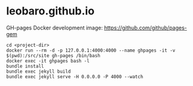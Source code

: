 # leobaro.github.io

GH-pages Docker development image: https://github.com/github/pages-gem

```
cd <project-dir>
docker run --rm -d -p 127.0.0.1:4000:4000 --name ghpages -it -v $(pwd):/src/site gh-pages /bin/bash
docker exec -it ghpages bash -l
bundle install
bundle exec jekyll build 
bundle exec jekyll serve -H 0.0.0.0 -P 4000 --watch
```